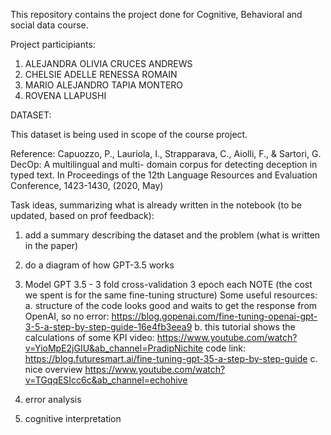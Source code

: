 This repository contains the project done for Cognitive, Behavioral and social data course. 

Project participiants:

1. ALEJANDRA OLIVIA CRUCES ANDREWS
2. CHELSIE ADELLE RENESSA ROMAIN
3. MARIO ALEJANDRO TAPIA MONTERO
4. ROVENA LLAPUSHI

DATASET:

This dataset is being used in scope of the course project. 


Reference: Capuozzo, P., Lauriola, I., Strapparava, C., Aiolli, F., & Sartori, G. DecOp: A multilingual and multi-
domain corpus for detecting deception in typed text. In Proceedings of the 12th Language Resources and Evaluation Conference, 1423-1430, (2020, May)



Task ideas, summarizing what is already written in the notebook (to be updated, based on prof feedback):   

1. add a summary describing the dataset and the problem (what is written in the paper)
2. do a diagram of how GPT-3.5 works
3. Model GPT 3.5 - 3 fold cross-validation 3 epoch each NOTE (the cost we spent is for the same fine-tuning structure)
   Some useful resources:
   a. structure of the code looks good and waits to get the response from OpenAI, so no error:
   https://blog.gopenai.com/fine-tuning-openai-gpt-3-5-a-step-by-step-guide-16e4fb3eea9
   b. this tutorial shows the calculations of some KPI
     video: https://www.youtube.com/watch?v=YioMpE2jGIU&ab_channel=PradipNichite
     code link: https://blog.futuresmart.ai/fine-tuning-gpt-35-a-step-by-step-guide
   c. nice overview
      https://www.youtube.com/watch?v=TGqqESIcc6c&ab_channel=echohive
   
5. error analysis  
6. cognitive interpretation
